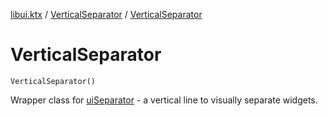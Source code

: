[libui.ktx](../README.md) / [VerticalSeparator](README.md) / [VerticalSeparator](-vertical-separator.md)

# VerticalSeparator

`VerticalSeparator()`

Wrapper class for [uiSeparator](../../libui/ui-separator.md) - a vertical line to visually separate widgets.

